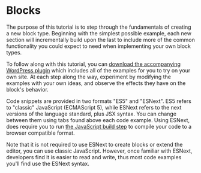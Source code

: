 # Blocks

The purpose of this tutorial is to step through the fundamentals of creating a new block type. Beginning with the simplest possible example, each new section will incrementally build upon the last to include more of the common functionality you could expect to need when implementing your own block types.

To follow along with this tutorial, you can [download the accompanying WordPress plugin](https://github.com/WordPress/gutenberg-examples) which includes all of the examples for you to try on your own site. At each step along the way, experiment by modifying the examples with your own ideas, and observe the effects they have on the block's behavior.

Code snippets are provided in two formats "ES5" and "ESNext". ES5 refers to "classic" JavaScript (ECMAScript 5), while ESNext refers to the next versions of the language standard, plus JSX syntax. You can change between them using tabs found above each code example. Using ESNext, does require you to run [the JavaScript build step](/docs/how-to-guides/javascript/js-build-setup/) to compile your code to a browser compatible format.

Note that it is not required to use ESNext to create blocks or extend the editor, you can use classic JavaScript. However, once familiar with ESNext, developers find it is easier to read and write, thus most code examples you'll find use the ESNext syntax.
